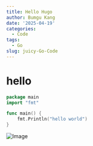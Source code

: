 ```yaml
---
title: Hello Hugo
author: Bumgu Kang
date: '2025-04-19'
categories:
  - Code
tags:
  - Go
slug: juicy-Go-Code
---
```


# hello

```go
package main
import "fmt"

func main() {
    fmt.Println("hello world")
}
```

![Image](/images/post/1-hello-world/HealthyFlower.JPG)
